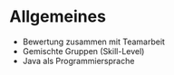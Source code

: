 # Allgemeines
- Bewertung zusammen mit Teamarbeit
- Gemischte Gruppen (Skill-Level)
- Java als Programmiersprache